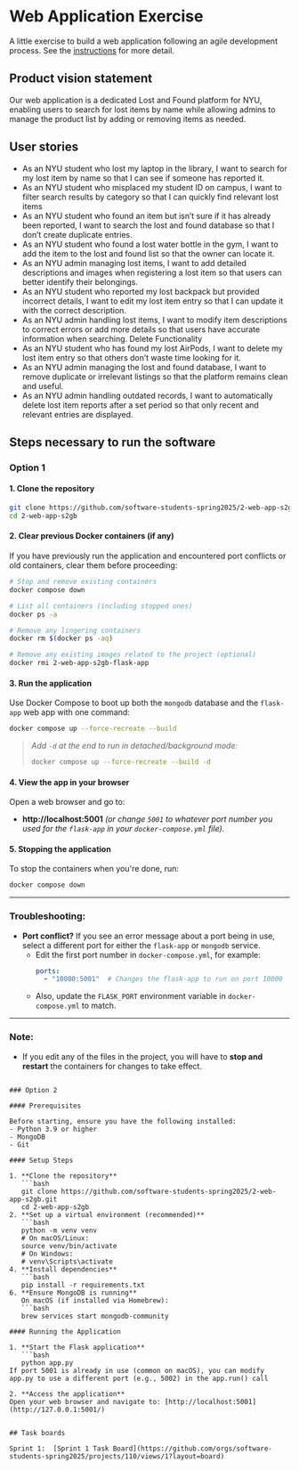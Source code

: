 # Web Application Exercise

A little exercise to build a web application following an agile development process. See the [instructions](instructions.md) for more detail.

## Product vision statement

Our web application is a dedicated Lost and Found platform for NYU, enabling users to search for lost items by name while allowing admins to manage the product list by adding or removing items as needed.


## User stories
- As an NYU student who lost my laptop in the library, I want to search for my lost item by name so that I can see if someone has reported it.
- As an NYU student who misplaced my student ID on campus, I want to filter search results by category so that I can quickly find relevant lost items
- As an NYU student who found an item but isn’t sure if it has already been reported, I want to search the lost and found database so that I don’t create duplicate entries.
- As an NYU student who found a lost water bottle in the gym, I want to add the item to the lost and found list so that the owner can locate it.
- As an NYU admin managing lost items, I want to add detailed descriptions and images when registering a lost item so that users can better identify their belongings.
- As an NYU student who reported my lost backpack but provided incorrect details, I want to edit my lost item entry so that I can update it with the correct description.
- As an NYU admin handling lost items, I want to modify item descriptions to correct errors or add more details so that users have accurate information when searching.
Delete Functionality
- As an NYU student who has found my lost AirPods, I want to delete my lost item entry so that others don’t waste time looking for it.
- As an NYU admin managing the lost and found database, I want to remove duplicate or irrelevant listings so that the platform remains clean and useful.
- As an NYU admin handling outdated records, I want to automatically delete lost item reports after a set period so that only recent and relevant entries are displayed.

## Steps necessary to run the software

### Option 1

#### 1. **Clone the repository**
```bash
git clone https://github.com/software-students-spring2025/2-web-app-s2gb.git
cd 2-web-app-s2gb
```

#### 2. **Clear previous Docker containers (if any)**
If you have previously run the application and encountered port conflicts or old containers, clear them before proceeding:

```bash
# Stop and remove existing containers
docker compose down

# List all containers (including stopped ones)
docker ps -a

# Remove any lingering containers
docker rm $(docker ps -aq)

# Remove any existing images related to the project (optional)
docker rmi 2-web-app-s2gb-flask-app
```

#### 3. **Run the application**
Use Docker Compose to boot up both the `mongodb` database and the `flask-app` web app with one command:

```bash
docker compose up --force-recreate --build
```

> _Add `-d` at the end to run in detached/background mode:_
> ```bash
> docker compose up --force-recreate --build -d
> ```

#### 4. **View the app in your browser**
Open a web browser and go to:

- **http://localhost:5001** _(or change `5001` to whatever port number you used for the `flask-app` in your `docker-compose.yml` file)._

#### 5. **Stopping the application**
To stop the containers when you're done, run:

```bash
docker compose down
```
---
### **Troubleshooting:**
- **Port conflict?** If you see an error message about a port being in use, select a different port for either the `flask-app` or `mongodb` service.  
  - Edit the first port number in `docker-compose.yml`, for example:
    ```yml
    ports:
      - "10000:5001"  # Changes the flask-app to run on port 10000
    ```
  - Also, update the `FLASK_PORT` environment variable in `docker-compose.yml` to match.
---
### **Note:**
- If you edit any of the files in the project, you will have to **stop and restart** the containers for changes to take effect.
```

### Option 2

#### Prerequisites

Before starting, ensure you have the following installed:
- Python 3.9 or higher
- MongoDB
- Git

#### Setup Steps

1. **Clone the repository**
   ```bash
   git clone https://github.com/software-students-spring2025/2-web-app-s2gb.git
   cd 2-web-app-s2gb
2. **Set up a virtual environment (recommended)**
   ```bash
   python -m venv venv
   # On macOS/Linux:
   source venv/bin/activate
   # On Windows:
   # venv\Scripts\activate
4. **Install dependencies**
   ```bash
   pip install -r requirements.txt
6. **Ensure MongoDB is running**
   On macOS (if installed via Homebrew):
   ```bash
   brew services start mongodb-community

#### Running the Application

1. **Start the Flask application**
   ```bash
   python app.py
If port 5001 is already in use (common on macOS), you can modify app.py to use a different port (e.g., 5002) in the app.run() call

2. **Access the application**
Open your web browser and navigate to: [http://localhost:5001](http://127.0.0.1:5001/)


## Task boards

Sprint 1:  [Sprint 1 Task Board](https://github.com/orgs/software-students-spring2025/projects/110/views/1?layout=board)
